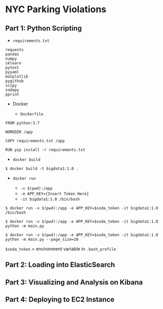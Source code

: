 # NYC Parking Violations

## Part 1: Python Scripting	

- `requirements.txt`

```
requests
pandas
numpy
sklearn
pytest
pyyaml
matplotlib
pygithub
scipy
sodapy
pprint
```

- Docker

  - `Dockerfile`

```
FROM python:3.7

WORKDIR /app

COPY requirements.txt /app

RUN pip install -r requirements.txt
```

  - `docker build`
  
  ```console
  $ docker build -t bigdata1:1.0 .
  ```

  - `docker run`
  
    - `-v $(pwd):/app`
    - `-e APP_KEY={Insert Token Here}`
    - `-it bigdata1:1.0 /bin/bash`
    
  ```console
  $ docker run -v $(pwd):/app -e APP_KEY=$soda_token -it bigdata1:1.0 /bin/bash
  ```
  ```console
  $ docker run -v $(pwd):/app -e APP_KEY=$soda_token -it bigdata1:1.0 python -m main.py
  ```
  ```console
  $ docker run -v $(pwd):/app -e APP_KEY=$soda_token -it bigdata1:1.0 python -m main.py --page_size=10
  ```
  
  `$soda_token` = environment variable in `.bash_profile`
  
    


## Part 2: Loading into ElasticSearch	


## Part 3: Visualizing and Analysis on Kibana	


## Part 4: Deploying to EC2 Instance	


